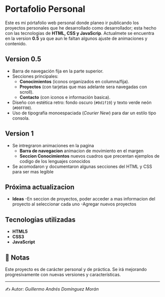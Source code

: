 # Portafolio Personal

Este es mi pórtafolio web personal donde planeo ir publicando los proyectos personales que he desarrollado como desarrollador; esta hecho con las tecnologias de **HTML, CSS y JavaScrip**.
Actualmete se encuentra en la version **0.5** ya que aun le faltan algunos ajuste de animaciones y contenido.

## Version 0.5
- Barra de navegación fija en la parte superior.
- Secciones principales:
  - **Conocimientos** (iconos organizados en columna/fija).
  - **Proyectos** (con tarjetas que mas adelante sera navegadas con scroll).
  - **Contacto** (con iconos e información basica).
- Diseño con estética retro: fondo oscuro (`#0d1f19`) y texto verde neón (`#00FF00`).
- Uso de tipografía monoespaciada (*Courier New*) para dar un estilo tipo consola.

## Version 1
- Se intregraron animaciones en la pagina
  - **Barra de navegacion** animacion de movimiento en el margen
  - **Seccion Conocimientos** nuevos cuadros que precentan ejemplos de codigo de los lenguajes conocidos
- Se acomodaron y documentaron algunas secciones del HTML y CSS para ser mas legible

## Próxima actualizacion
- **Ideas** 
  -En seccion de proyectos, poder acceder a mas informacion del proyecto al seleccionar cada uno
  -Agregar nuevos proyectos

## Tecnologías utilizadas
- **HTML5**
- **CSS3**
- **JavaScript**

## 📌 Notas
Este proyecto es de carácter personal y de práctica. Se irá mejorando progresivamente con nuevas versiones y características.

---
✍️ Autor: *Guillermo Andrés Domínguez Morán*
